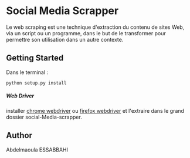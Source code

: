 # Social Media Scrapper
Le web scraping est une technique d'extraction du contenu de sites Web, via un script ou un programme, dans le but de le transformer pour permettre son utilisation dans un autre contexte.

## Getting Started

Dans le terminal :

```
python setup.py install
```
#####  Web Driver
 installer [chrome webdriver](https://sites.google.com/a/chromium.org/chromedriver/downloads) ou [firefox webdriver](https://github.com/mozilla/geckodriver/releases)  et l'extraire dans le grand dossier social-Media-scrapper.

## Author
Abdelmaoula ESSABBAHI



